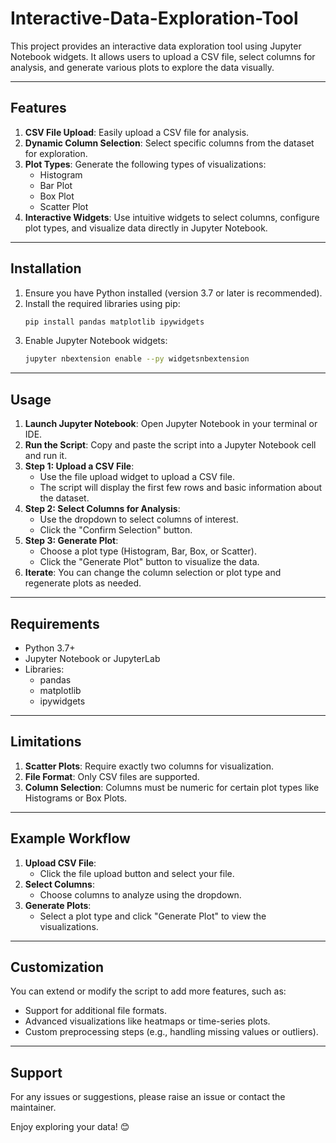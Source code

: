 # Interactive-Data-Exploration-Tool

This project provides an interactive data exploration tool using Jupyter Notebook widgets. It allows users to upload a CSV file, select columns for analysis, and generate various plots to explore the data visually.

---

## Features

1. **CSV File Upload**: Easily upload a CSV file for analysis.
2. **Dynamic Column Selection**: Select specific columns from the dataset for exploration.
3. **Plot Types**: Generate the following types of visualizations:
   - Histogram
   - Bar Plot
   - Box Plot
   - Scatter Plot
4. **Interactive Widgets**: Use intuitive widgets to select columns, configure plot types, and visualize data directly in Jupyter Notebook.

---

## Installation

1. Ensure you have Python installed (version 3.7 or later is recommended).
2. Install the required libraries using pip:
   ```bash
   pip install pandas matplotlib ipywidgets
   ```
3. Enable Jupyter Notebook widgets:
   ```bash
   jupyter nbextension enable --py widgetsnbextension
   ```

---

## Usage

1. **Launch Jupyter Notebook**: Open Jupyter Notebook in your terminal or IDE.
2. **Run the Script**: Copy and paste the script into a Jupyter Notebook cell and run it.
3. **Step 1: Upload a CSV File**:
   - Use the file upload widget to upload a CSV file.
   - The script will display the first few rows and basic information about the dataset.
4. **Step 2: Select Columns for Analysis**:
   - Use the dropdown to select columns of interest.
   - Click the "Confirm Selection" button.
5. **Step 3: Generate Plot**:
   - Choose a plot type (Histogram, Bar, Box, or Scatter).
   - Click the "Generate Plot" button to visualize the data.
6. **Iterate**: You can change the column selection or plot type and regenerate plots as needed.

---

## Requirements

- Python 3.7+
- Jupyter Notebook or JupyterLab
- Libraries:
  - pandas
  - matplotlib
  - ipywidgets

---

## Limitations

1. **Scatter Plots**: Require exactly two columns for visualization.
2. **File Format**: Only CSV files are supported.
3. **Column Selection**: Columns must be numeric for certain plot types like Histograms or Box Plots.

---

## Example Workflow

1. **Upload CSV File**:
   - Click the file upload button and select your file.
2. **Select Columns**:
   - Choose columns to analyze using the dropdown.
3. **Generate Plots**:
   - Select a plot type and click "Generate Plot" to view the visualizations.

---

## Customization

You can extend or modify the script to add more features, such as:
- Support for additional file formats.
- Advanced visualizations like heatmaps or time-series plots.
- Custom preprocessing steps (e.g., handling missing values or outliers).

---

## Support

For any issues or suggestions, please raise an issue or contact the maintainer.

Enjoy exploring your data! 😊
